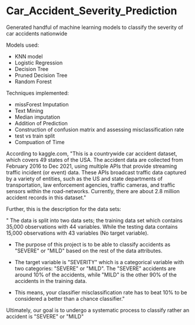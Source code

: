 # Car_Accident_Severity_Prediction
Generated handful of machine learning models to classify the severity of car accidents nationwide


Models used:
- KNN model
- Logistic Regression
- Decision Tree
- Pruned Decision Tree
- Random Forest


Techniques implemented:
- missForest Imputation
- Text Mining
- Median imputation
- Addition of Prediction
- Construction of confusion matrix and assessing misclassification rate
- test vs train split
- Compuation of Time


According to kaggle.com, "This is a countrywide car accident dataset, which covers 49 states of the USA. The accident data are collected from February 2016 to Dec 2021, using multiple APIs that provide streaming traffic incident (or event) data. These APIs broadcast traffic data captured by a variety of entities, such as the US and state departments of transportation, law enforcement agencies, traffic cameras, and traffic sensors within the road-networks. Currently, there are about 2.8 million accident records in this dataset."

Further, this is the description for the data sets:

" The data is split into two data sets; the training data set which contains 35,000 observations with 44 variables. While the testing data contains 15,000 observations with 43 variables (No target variable).

-   The purpose of this project is to be able to classify accidents as "SEVERE" or "MILD" based on the rest of the data attributes.

-   The target variable is "SEVERITY" which is a categorical variable with two categories: "SEVERE" or "MILD". The "SEVERE" accidents are around 10% of the accidents, while "MILD" is the other 90% of the accidents in the training data.

-   This means, your classifier misclassification rate has to beat 10% to be considered a better than a chance classifier."

Ultimately, our goal is to undergo a systematic process to classify rather an accident is "SEVERE" or "MILD"




